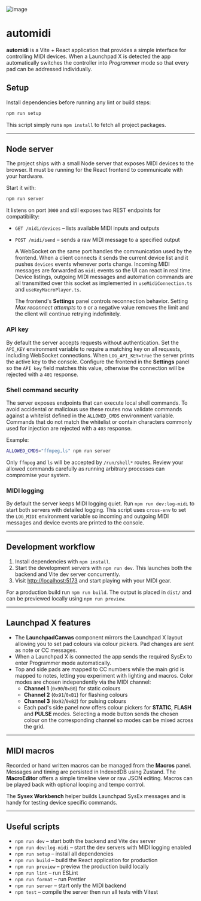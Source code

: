 ![image](https://github.com/user-attachments/assets/010b9f3d-9d22-4e4c-b033-274f3ef24bd2)

# automidi

**automidi** is a Vite + React application that provides a simple interface for
controlling MIDI devices. When a Launchpad X is detected the app automatically
switches the controller into _Programmer_ mode so that every pad can be
addressed individually.

## Setup

Install dependencies before running any lint or build steps:

```bash
npm run setup
```

This script simply runs `npm install` to fetch all project packages.

---

## Node server

The project ships with a small Node server that exposes MIDI devices to the
browser. It must be running for the React frontend to communicate with your
hardware.

Start it with:

```bash
npm run server
```

It listens on port `3000` and still exposes two REST endpoints for
compatibility:

- `GET /midi/devices` – lists available MIDI inputs and outputs
- `POST /midi/send` – sends a raw MIDI message to a specified output

  A WebSocket on the same port handles the communication used by the frontend.
  When a client connects it sends the current device list and it pushes `devices`
  events whenever ports change. Incoming MIDI messages are forwarded as `midi`
  events so the UI can react in real time. Device listings, outgoing MIDI messages
  and automation commands are all transmitted over this socket as implemented in
  `useMidiConnection.ts` and `useKeyMacroPlayer.ts`.

  The frontend's **Settings** panel controls reconnection behavior. Setting
  _Max reconnect attempts_ to `0` or a negative value removes the limit and the
  client will continue retrying indefinitely.

### API key

By default the server accepts requests without authentication. Set the
`API_KEY` environment variable to require a matching key on all requests,
including WebSocket connections. When `LOG_API_KEY=true` the server prints the
active key to the console. Configure the frontend in the **Settings** panel so
the `API key` field matches this value, otherwise the connection will be
rejected with a `401` response.

### Shell command security

The server exposes endpoints that can execute local shell commands. To avoid
accidental or malicious use these routes now validate commands against a
whitelist defined in the `ALLOWED_CMDS` environment variable. Commands that do
not match the whitelist or contain characters commonly used for injection are
rejected with a `403` response.

Example:

```bash
ALLOWED_CMDS="ffmpeg,ls" npm run server
```

Only `ffmpeg` and `ls` will be accepted by `/run/shell*` routes. Review your
allowed commands carefully as running arbitrary processes can compromise your
system.

### MIDI logging

By default the server keeps MIDI logging quiet. Run `npm run dev:log-midi` to
start both servers with detailed logging. This script uses `cross-env` to set
the `LOG_MIDI` environment variable so incoming and outgoing MIDI messages and
device events are printed to the console.

---

## Development workflow

1. Install dependencies with `npm install`.
2. Start the development servers with `npm run dev`. This launches both the backend and Vite dev server concurrently.
3. Visit <http://localhost:5173> and start playing with your MIDI gear.

For a production build run `npm run build`. The output is placed in `dist/` and
can be previewed locally using `npm run preview`.

---

## Launchpad X features

- The **LaunchpadCanvas** component mirrors the Launchpad X layout allowing you
  to set pad colours via colour pickers. Pad changes are sent as note or CC
  messages.
- When a Launchpad X is connected the app sends the required SysEx to enter
  Programmer mode automatically.
- Top and side pads are mapped to CC numbers while the main grid is mapped to
  notes, letting you experiment with lighting and macros.
  Color modes are chosen independently via the MIDI channel:
  - **Channel 1** (`0x90`/`0xB0`) for static colours
  - **Channel 2** (`0x91`/`0xB1`) for flashing colours
  - **Channel 3** (`0x92`/`0xB2`) for pulsing colours
  - Each pad's side panel now offers colour pickers for **STATIC**, **FLASH**
    and **PULSE** modes. Selecting a mode button sends the chosen colour on the
    corresponding channel so modes can be mixed across the grid.

---

## MIDI macros

Recorded or hand written macros can be managed from the **Macros** panel.
Messages and timing are persisted in IndexedDB using Zustand. The
**MacroEditor** offers a simple timeline view or raw JSON editing. Macros can be
played back with optional looping and tempo control.

The **Sysex Workbench** helper builds Launchpad SysEx messages and is handy for
testing device specific commands.

---

## Useful scripts

- `npm run dev` – start both the backend and Vite dev server
- `npm run dev:log-midi` – start the dev servers with MIDI logging enabled
- `npm run setup` – install all dependencies
- `npm run build` – build the React application for production
- `npm run preview` – preview the production build locally
- `npm run lint` – run ESLint
- `npm run format` – run Prettier
- `npm run server` – start only the MIDI backend
- `npm test` – compile the server then run all tests with Vitest
